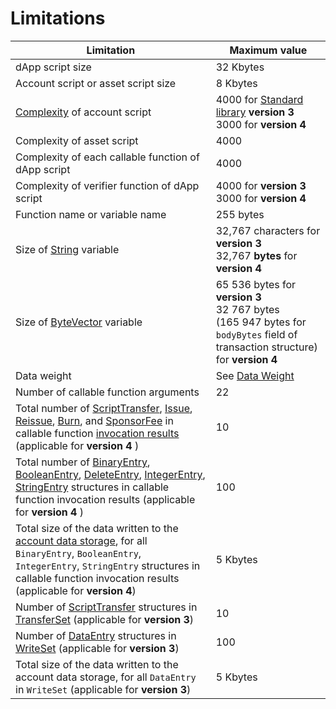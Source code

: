 # Limitations

| Limitation | Maximum value |
|---|---|
| dApp script size | 32 Kbytes |
| Account script or asset script size | 8 Kbytes |
| [Complexity](/en/ride/base-concepts/complexity) of account script | 4000 for [Standard library](/en/ride/script/standard-library) **version&nbsp;3**<br>3000 for **version 4** |
| Complexity of asset script | 4000 |
| Complexity of each callable function of dApp script | 4000 |
| Complexity of verifier function of dApp script | 4000 for **version 3**<br>3000 for **version 4** |
| Function name or variable name | 255 bytes |
| Size of [String](/en/ride/data-types/string) variable | 32,767 characters for **version 3**<br>32,767 **bytes** for **version 4** |
| Size of [ByteVector](/en/ride/data-types/string) variable | 65&nbsp;536 bytes for **version 3**<br>32&nbsp;767 bytes (165&nbsp;947 bytes for `bodyBytes` field of transaction structure) for **version&nbsp;4** |
| Data weight | See [Data Weight](/en/ride/limits/weight) |
| Number of callable function arguments | 22 |
| Total number of [ScriptTransfer](/en/ride/structures/script-actions/script-transfer), [Issue](/en/ride/structures/script-actions/issue), [Reissue](/en/ride/structures/script-actions/reissue), [Burn](/en/ride/structures/script-actions/burn), and [SponsorFee](/en/ride/structures/script-actions/sponsor-fee) in callable function [invocation results](/en/ride/functions/callable-function#invocation-result-2) (applicable for **version&nbsp;4** ) | 10 |
| Total number of [BinaryEntry](/en/ride/structures/script-actions/binary-entry), [BooleanEntry](/en/ride/structures/script-actions/boolean-entry), [DeleteEntry](/en/ride/structures/script-actions/delete-entry), [IntegerEntry](/en/ride/structures/script-actions/int-entry), [StringEntry](/en/ride/structures/script-actions/string-entry) structures in callable function invocation results (applicable for **version&nbsp;4** ) | 100 |
| Total size of the data written to the [account data storage](/en/blockchain/account/account-data-storage), for all `BinaryEntry`, `BooleanEntry`, `IntegerEntry`, `StringEntry` structures in callable function invocation results (applicable for **version&nbsp;4**) | 5 Kbytes |
| Number of [ScriptTransfer](/en/ride/structures/script-actions/script-transfer) structures in [TransferSet](/en/ride/structures/script-results/transfer-set) (applicable for **version&nbsp;3**) | 10 |
| Number of [DataEntry](/en/ride/structures/script-actions/data-entry) structures in [WriteSet](/en/ride/structures/script-results/write-set) (applicable for **version 3**) | 100 |
| Total size of the data written to the account data storage, for all `DataEntry` in `WriteSet` (applicable for **version&nbsp;3**) | 5 Kbytes |
